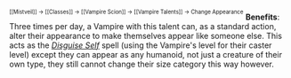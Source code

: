<sup><sup>[[Mistveil]] → [[Classes]] → [[Vampire Scion]] → [[Vampire Talents]] → Change Appearance</sup></sup>
**Benefits**: Three times per day, a Vampire with this talent can, as a standard action, alter their appearance to make themselves appear like someone else. This acts as the *[Disguise Self](https://www.d20pfsrd.com/magic/all-spells/d/disguise-self/)* spell (using the Vampire's level for their caster level) except they can appear as any humanoid, not just a creature of their own type, they still cannot change their size category this way however. 